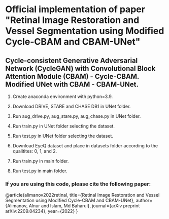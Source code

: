 # Official implementation of paper "Retinal Image Restoration and Vessel Segmentation using Modified Cycle-CBAM and CBAM-UNet"
## Cycle-consistent Generative Adversarial Network (CycleGAN) with Convolutional Block Attention Module (CBAM) - Cycle-CBAM. Modified UNet with CBAM - CBAM-UNet.

1. Create anaconda environment with python=3.9.

2. Download DRIVE, STARE and CHASE DB1 in UNet folder.

3. Run aug_drive.py, aug_stare.py, aug_chase.py in UNet folder.

4. Run train.py in UNet folder selecting the dataset.

5. Run test.py in UNet folder selecting the dataset.

6. Download EyeQ dataset and place in datasets folder according to the qualitites: 0, 1, and 2.

7. Run train.py in main folder.

8. Run test.py in main folder.

### If you are using this code, please cite the following paper:

@article{alimanov2022retinal,
  title={Retinal Image Restoration and Vessel Segmentation using Modified Cycle-CBAM and CBAM-UNet},
  author={Alimanov, Alnur and Islam, Md Baharul},
  journal={arXiv preprint arXiv:2209.04234},
  year={2022}
}
